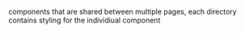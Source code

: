 components that are shared between multiple pages, each directory contains styling for the individiual component

